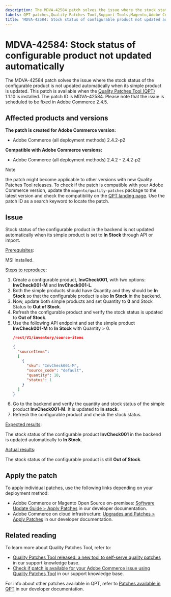 ```yaml
---
description: The MDVA-42584 patch solves the issue where the stock status of the configurable product is not updated automatically when its simple product is updated. This patch is available when the [Quality Patches Tool (QPT)](https://support.magento.com/hc/en-us/articles/360047139492) 1.1.10 is installed. The patch ID is MDVA-42584. Please note that the issue is scheduled to be fixed in Adobe Commerce 2.4.5.
labels: QPT patches,Quality Patches Tool,Support Tools,Magento,Adobe Commerce,cloud infrastructure,on-premises,QPT 1.1.10,stock status,configurable product,simple product,2.4.2,2.4.2-p1,2.4.2-p2
title: 'MDVA-42584: Stock status of configurable product not updated automatically'
---
```


# MDVA-42584: Stock status of configurable product not updated automatically

The MDVA-42584 patch solves the issue where the stock status of the configurable product is not updated automatically when its simple product is updated. This patch is available when the [Quality Patches Tool (QPT)](https://support.magento.com/hc/en-us/articles/360047139492) 1.1.10 is installed. The patch ID is MDVA-42584. Please note that the issue is scheduled to be fixed in Adobe Commerce 2.4.5.

## Affected products and versions

**The patch is created for Adobe Commerce version:**

* Adobe Commerce (all deployment methods) 2.4.2-p2

**Compatible with Adobe Commerce versions:**

* Adobe Commerce (all deployment methods) 2.4.2 - 2.4.2-p2

>[!NOTE]
>
>the patch might become applicable to other versions with new Quality Patches Tool releases. To check if the patch is compatible with your Adobe Commerce version, update the `magento/quality-patches` package to the latest version and check the compatibility on the [QPT landing page](https://devdocs.magento.com/quality-patches/tool.html#patch-grid). Use the patch ID as a search keyword to locate the patch.

## Issue

Stock status of the configurable product in the backend is not updated automatically when its simple product is set to **In Stock** through API or import.

<ins>Prerequisites</ins>:

MSI installed.

<ins>Steps to reproduce</ins>:

1. Create a configurable product, **InvCheck001**, with two options: **InvCheck001-M** and **InvCheck001-L**.
1. Both the simple products should have Quantity and they should be **In Stock** so that the configurable product is also **In Stock** in the backend.
1. Now, update both simple products and set Quantity to **0** and Stock Status to **Out of Stock**.
1. Refresh the configurable product and verify the stock status is updated to **Out of Stock**.
1. Use the following API endpoint and set the simple product **InvCheck001-M** to **In Stock** with Quantity > 0.
    ```JSON
    /rest/V1/inventory/source-items

    {
      "sourceItems":
      [
        {
          "sku": "InvCheck001-M",
          "source_code": "default",
          "quantity": 10,
          "status": 1
        }
      ]
    }
    ```
1. Go to the backend and verify the quantity and stock status of the simple product **InvCheck001-M**. It is updated to **In stock**.
1. Refresh the configurable product and check the stock status.

<ins>Expected results</ins>:

The stock status of the configurable product **InvCheck001** in the backend is updated automatically to **In Stock**.

<ins>Actual results</ins>:

The stock status of the configurable product is still **Out of Stock**.

## Apply the patch

To apply individual patches, use the following links depending on your deployment method:

* Adobe Commerce or Magento Open Source on-premises: [Software Update Guide > Apply Patches](https://devdocs.magento.com/guides/v2.4/comp-mgr/patching/mqp.html) in our developer documentation.
* Adobe Commerce on cloud infrastructure: [Upgrades and Patches > Apply Patches](https://devdocs.magento.com/cloud/project/project-patch.html) in our developer documentation.

## Related reading

To learn more about Quality Patches Tool, refer to:

* [Quality Patches Tool released: a new tool to self-serve quality patches](https://support.magento.com/hc/en-us/articles/360047139492) in our support knowledge base.
* [Check if patch is available for your Adobe Commerce issue using Quality Patches Tool](https://support.magento.com/hc/en-us/articles/360047125252) in our support knowledge base.

For info about other patches available in QPT, refer to [Patches available in QPT](https://devdocs.magento.com/quality-patches/tool.html#patch-grid) in our developer documentation.